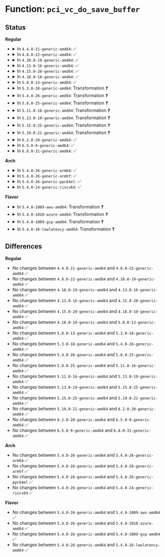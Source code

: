 # Function: <code>pci_vc_do_save_buffer</code>

## Status
<b>Regular</b>
<ul>
<li>
<details>
<summary>In <code>4.4.0-21-generic-amd64</code>: ✅</summary>

```c
int pci_vc_do_save_buffer(struct pci_dev * dev, int pos, struct pci_cap_saved_state * save_state, bool save)
```

```json
{
  "name": "pci_vc_do_save_buffer",
  "collision_type": "Unique Static",
  "inline_type": "No",
  "funcs": [
    {
      "addr": 18446744071583304864,
      "name": "pci_vc_do_save_buffer",
      "external": false,
      "loc": "drivers/pci/vc.c:186",
      "file": "drivers/pci/vc.c",
      "inline": "seen, unknown",
      "caller_inline": [],
      "caller_func": [
        "drivers/pci/vc.c:pci_vc_do_save_buffer",
        "drivers/pci/vc.c:pci_save_vc_state",
        "drivers/pci/vc.c:pci_restore_vc_state",
        "drivers/pci/vc.c:pci_allocate_vc_save_buffers"
      ]
    }
  ],
  "symbols": [
    {
      "addr": 18446744071583304864,
      "name": "pci_vc_do_save_buffer",
      "section": ".text",
      "bind": "STB_LOCAL",
      "size": 1773
    }
  ]
}
```
</details>
</li>
<li>
<details>
<summary>In <code>4.8.0-22-generic-amd64</code>: ✅</summary>

```c
int pci_vc_do_save_buffer(struct pci_dev * dev, int pos, struct pci_cap_saved_state * save_state, bool save)
```

```json
{
  "name": "pci_vc_do_save_buffer",
  "collision_type": "Unique Static",
  "inline_type": "No",
  "funcs": [
    {
      "addr": 18446744071583615936,
      "name": "pci_vc_do_save_buffer",
      "external": false,
      "loc": "drivers/pci/vc.c:186",
      "file": "drivers/pci/vc.c",
      "inline": "seen, unknown",
      "caller_inline": [],
      "caller_func": [
        "drivers/pci/vc.c:pci_allocate_vc_save_buffers",
        "drivers/pci/vc.c:pci_restore_vc_state",
        "drivers/pci/vc.c:pci_save_vc_state",
        "drivers/pci/vc.c:pci_vc_do_save_buffer"
      ]
    }
  ],
  "symbols": [
    {
      "addr": 18446744071583615936,
      "name": "pci_vc_do_save_buffer",
      "section": ".text",
      "bind": "STB_LOCAL",
      "size": 1751
    }
  ]
}
```
</details>
</li>
<li>
<details>
<summary>In <code>4.10.0-19-generic-amd64</code>: ✅</summary>

```c
int pci_vc_do_save_buffer(struct pci_dev * dev, int pos, struct pci_cap_saved_state * save_state, bool save)
```

```json
{
  "name": "pci_vc_do_save_buffer",
  "collision_type": "Unique Static",
  "inline_type": "No",
  "funcs": [
    {
      "addr": 18446744071583753136,
      "name": "pci_vc_do_save_buffer",
      "external": false,
      "loc": "drivers/pci/vc.c:186",
      "file": "drivers/pci/vc.c",
      "inline": "seen, unknown",
      "caller_inline": [],
      "caller_func": [
        "drivers/pci/vc.c:pci_allocate_vc_save_buffers",
        "drivers/pci/vc.c:pci_restore_vc_state",
        "drivers/pci/vc.c:pci_save_vc_state",
        "drivers/pci/vc.c:pci_vc_do_save_buffer"
      ]
    }
  ],
  "symbols": [
    {
      "addr": 18446744071583753136,
      "name": "pci_vc_do_save_buffer",
      "section": ".text",
      "bind": "STB_LOCAL",
      "size": 1751
    }
  ]
}
```
</details>
</li>
<li>
<details>
<summary>In <code>4.13.0-16-generic-amd64</code>: ✅</summary>

```c
int pci_vc_do_save_buffer(struct pci_dev * dev, int pos, struct pci_cap_saved_state * save_state, bool save)
```

```json
{
  "name": "pci_vc_do_save_buffer",
  "collision_type": "Unique Static",
  "inline_type": "No",
  "funcs": [
    {
      "addr": 18446744071583794992,
      "name": "pci_vc_do_save_buffer",
      "external": false,
      "loc": "drivers/pci/vc.c:186",
      "file": "drivers/pci/vc.c",
      "inline": "seen, unknown",
      "caller_inline": [],
      "caller_func": [
        "drivers/pci/vc.c:pci_allocate_vc_save_buffers",
        "drivers/pci/vc.c:pci_restore_vc_state",
        "drivers/pci/vc.c:pci_save_vc_state",
        "drivers/pci/vc.c:pci_vc_do_save_buffer"
      ]
    }
  ],
  "symbols": [
    {
      "addr": 18446744071583794992,
      "name": "pci_vc_do_save_buffer",
      "section": ".text",
      "bind": "STB_LOCAL",
      "size": 1721
    }
  ]
}
```
</details>
</li>
<li>
<details>
<summary>In <code>4.15.0-20-generic-amd64</code>: ✅</summary>

```c
int pci_vc_do_save_buffer(struct pci_dev * dev, int pos, struct pci_cap_saved_state * save_state, bool save)
```

```json
{
  "name": "pci_vc_do_save_buffer",
  "collision_type": "Unique Static",
  "inline_type": "No",
  "funcs": [
    {
      "addr": 18446744071584058240,
      "name": "pci_vc_do_save_buffer",
      "external": false,
      "loc": "drivers/pci/vc.c:186",
      "file": "drivers/pci/vc.c",
      "inline": "seen, unknown",
      "caller_inline": [],
      "caller_func": [
        "drivers/pci/vc.c:pci_allocate_vc_save_buffers",
        "drivers/pci/vc.c:pci_restore_vc_state",
        "drivers/pci/vc.c:pci_save_vc_state",
        "drivers/pci/vc.c:pci_vc_do_save_buffer"
      ]
    }
  ],
  "symbols": [
    {
      "addr": 18446744071584058240,
      "name": "pci_vc_do_save_buffer",
      "section": ".text",
      "bind": "STB_LOCAL",
      "size": 1721
    }
  ]
}
```
</details>
</li>
<li>
<details>
<summary>In <code>4.18.0-10-generic-amd64</code>: ✅</summary>

```c
int pci_vc_do_save_buffer(struct pci_dev * dev, int pos, struct pci_cap_saved_state * save_state, bool save)
```

```json
{
  "name": "pci_vc_do_save_buffer",
  "collision_type": "Unique Static",
  "inline_type": "No",
  "funcs": [
    {
      "addr": 18446744071584257776,
      "name": "pci_vc_do_save_buffer",
      "external": false,
      "loc": "drivers/pci/vc.c:183",
      "file": "drivers/pci/vc.c",
      "inline": "seen, unknown",
      "caller_inline": [],
      "caller_func": [
        "drivers/pci/vc.c:pci_allocate_vc_save_buffers",
        "drivers/pci/vc.c:pci_restore_vc_state",
        "drivers/pci/vc.c:pci_save_vc_state",
        "drivers/pci/vc.c:pci_vc_do_save_buffer"
      ]
    }
  ],
  "symbols": [
    {
      "addr": 18446744071584257776,
      "name": "pci_vc_do_save_buffer",
      "section": ".text",
      "bind": "STB_LOCAL",
      "size": 1563
    }
  ]
}
```
</details>
</li>
<li>
<details>
<summary>In <code>5.0.0-13-generic-amd64</code>: ✅</summary>

```c
int pci_vc_do_save_buffer(struct pci_dev * dev, int pos, struct pci_cap_saved_state * save_state, bool save)
```

```json
{
  "name": "pci_vc_do_save_buffer",
  "collision_type": "Unique Static",
  "inline_type": "No",
  "funcs": [
    {
      "addr": 18446744071584347552,
      "name": "pci_vc_do_save_buffer",
      "external": false,
      "loc": "drivers/pci/vc.c:183",
      "file": "drivers/pci/vc.c",
      "inline": "seen, unknown",
      "caller_inline": [],
      "caller_func": [
        "drivers/pci/vc.c:pci_allocate_vc_save_buffers",
        "drivers/pci/vc.c:pci_restore_vc_state",
        "drivers/pci/vc.c:pci_save_vc_state",
        "drivers/pci/vc.c:pci_vc_do_save_buffer"
      ]
    }
  ],
  "symbols": [
    {
      "addr": 18446744071584347552,
      "name": "pci_vc_do_save_buffer",
      "section": ".text",
      "bind": "STB_LOCAL",
      "size": 1560
    }
  ]
}
```
</details>
</li>
<li>
<details>
<summary>In <code>5.3.0-18-generic-amd64</code>: Transformation ❓</summary>

```c
int pci_vc_do_save_buffer(struct pci_dev * dev, int pos, struct pci_cap_saved_state * save_state, bool save)
```

```json
{
  "name": "pci_vc_do_save_buffer",
  "collision_type": "Unique Static",
  "inline_type": "No",
  "funcs": [
    {
      "addr": 0,
      "name": "pci_vc_do_save_buffer",
      "external": false,
      "loc": "drivers/pci/vc.c:183",
      "file": "drivers/pci/vc.c",
      "inline": "seen, unknown",
      "caller_inline": [],
      "caller_func": [
        "drivers/pci/vc.c:pci_allocate_vc_save_buffers",
        "drivers/pci/vc.c:pci_restore_vc_state",
        "drivers/pci/vc.c:pci_save_vc_state",
        "drivers/pci/vc.c:pci_vc_do_save_buffer"
      ]
    }
  ],
  "symbols": [
    {
      "addr": 18446744071584542288,
      "name": "pci_vc_do_save_buffer",
      "section": ".text",
      "bind": "STB_LOCAL",
      "size": 1469
    },
    {
      "addr": 18446744071584544101,
      "name": "pci_vc_do_save_buffer.cold",
      "section": ".text",
      "bind": "STB_LOCAL",
      "size": 184
    }
  ]
}
```
</details>
</li>
<li>
<details>
<summary>In <code>5.4.0-26-generic-amd64</code>: Transformation ❓</summary>

```c
int pci_vc_do_save_buffer(struct pci_dev * dev, int pos, struct pci_cap_saved_state * save_state, bool save)
```

```json
{
  "name": "pci_vc_do_save_buffer",
  "collision_type": "Unique Static",
  "inline_type": "No",
  "funcs": [
    {
      "addr": 0,
      "name": "pci_vc_do_save_buffer",
      "external": false,
      "loc": "drivers/pci/vc.c:185",
      "file": "drivers/pci/vc.c",
      "inline": "seen, unknown",
      "caller_inline": [],
      "caller_func": [
        "drivers/pci/vc.c:pci_allocate_vc_save_buffers",
        "drivers/pci/vc.c:pci_restore_vc_state",
        "drivers/pci/vc.c:pci_save_vc_state",
        "drivers/pci/vc.c:pci_vc_do_save_buffer"
      ]
    }
  ],
  "symbols": [
    {
      "addr": 18446744071584677488,
      "name": "pci_vc_do_save_buffer",
      "section": ".text",
      "bind": "STB_LOCAL",
      "size": 1497
    },
    {
      "addr": 18446744071584679333,
      "name": "pci_vc_do_save_buffer.cold",
      "section": ".text",
      "bind": "STB_LOCAL",
      "size": 184
    }
  ]
}
```
</details>
</li>
<li>
<details>
<summary>In <code>5.8.0-25-generic-amd64</code>: Transformation ❓</summary>

```c
int pci_vc_do_save_buffer(struct pci_dev * dev, int pos, struct pci_cap_saved_state * save_state, bool save)
```

```json
{
  "name": "pci_vc_do_save_buffer",
  "collision_type": "Unique Static",
  "inline_type": "No",
  "funcs": [
    {
      "addr": 0,
      "name": "pci_vc_do_save_buffer",
      "external": false,
      "loc": "drivers/pci/vc.c:185",
      "file": "drivers/pci/vc.c",
      "inline": "seen, unknown",
      "caller_inline": [],
      "caller_func": [
        "drivers/pci/vc.c:pci_allocate_vc_save_buffers",
        "drivers/pci/vc.c:pci_restore_vc_state",
        "drivers/pci/vc.c:pci_save_vc_state",
        "drivers/pci/vc.c:pci_vc_do_save_buffer"
      ]
    }
  ],
  "symbols": [
    {
      "addr": 18446744071585364752,
      "name": "pci_vc_do_save_buffer",
      "section": ".text",
      "bind": "STB_LOCAL",
      "size": 1125
    },
    {
      "addr": 18446744071585366343,
      "name": "pci_vc_do_save_buffer.cold",
      "section": ".text",
      "bind": "STB_LOCAL",
      "size": 87
    }
  ]
}
```
</details>
</li>
<li>
<details>
<summary>In <code>5.11.0-16-generic-amd64</code>: Transformation ❓</summary>

```c
int pci_vc_do_save_buffer(struct pci_dev * dev, int pos, struct pci_cap_saved_state * save_state, bool save)
```

```json
{
  "name": "pci_vc_do_save_buffer",
  "collision_type": "Unique Static",
  "inline_type": "No",
  "funcs": [
    {
      "addr": 0,
      "name": "pci_vc_do_save_buffer",
      "external": false,
      "loc": "drivers/pci/vc.c:184",
      "file": "drivers/pci/vc.c",
      "inline": "seen, unknown",
      "caller_inline": [],
      "caller_func": [
        "drivers/pci/vc.c:pci_allocate_vc_save_buffers",
        "drivers/pci/vc.c:pci_restore_vc_state",
        "drivers/pci/vc.c:pci_save_vc_state",
        "drivers/pci/vc.c:pci_vc_do_save_buffer"
      ]
    }
  ],
  "symbols": [
    {
      "addr": 18446744071585514704,
      "name": "pci_vc_do_save_buffer",
      "section": ".text",
      "bind": "STB_LOCAL",
      "size": 1125
    },
    {
      "addr": 18446744071591398834,
      "name": "pci_vc_do_save_buffer.cold",
      "section": ".text",
      "bind": "STB_LOCAL",
      "size": 87
    }
  ]
}
```
</details>
</li>
<li>
<details>
<summary>In <code>5.13.0-19-generic-amd64</code>: Transformation ❓</summary>

```c
int pci_vc_do_save_buffer(struct pci_dev * dev, int pos, struct pci_cap_saved_state * save_state, bool save)
```

```json
{
  "name": "pci_vc_do_save_buffer",
  "collision_type": "Unique Static",
  "inline_type": "No",
  "funcs": [
    {
      "addr": 0,
      "name": "pci_vc_do_save_buffer",
      "external": false,
      "loc": "drivers/pci/vc.c:184",
      "file": "drivers/pci/vc.c",
      "inline": "seen, unknown",
      "caller_inline": [],
      "caller_func": [
        "drivers/pci/vc.c:pci_allocate_vc_save_buffers",
        "drivers/pci/vc.c:pci_restore_vc_state",
        "drivers/pci/vc.c:pci_save_vc_state",
        "drivers/pci/vc.c:pci_vc_do_save_buffer"
      ]
    }
  ],
  "symbols": [
    {
      "addr": 18446744071585393280,
      "name": "pci_vc_do_save_buffer",
      "section": ".text",
      "bind": "STB_LOCAL",
      "size": 1108
    },
    {
      "addr": 18446744071591341065,
      "name": "pci_vc_do_save_buffer.cold",
      "section": ".text",
      "bind": "STB_LOCAL",
      "size": 87
    }
  ]
}
```
</details>
</li>
<li>
<details>
<summary>In <code>5.15.0-25-generic-amd64</code>: Transformation ❓</summary>

```c
int pci_vc_do_save_buffer(struct pci_dev * dev, int pos, struct pci_cap_saved_state * save_state, bool save)
```

```json
{
  "name": "pci_vc_do_save_buffer",
  "collision_type": "Unique Static",
  "inline_type": "No",
  "funcs": [
    {
      "addr": 0,
      "name": "pci_vc_do_save_buffer",
      "external": false,
      "loc": "drivers/pci/vc.c:184",
      "file": "drivers/pci/vc.c",
      "inline": "seen, unknown",
      "caller_inline": [],
      "caller_func": [
        "drivers/pci/vc.c:pci_allocate_vc_save_buffers",
        "drivers/pci/vc.c:pci_restore_vc_state",
        "drivers/pci/vc.c:pci_save_vc_state",
        "drivers/pci/vc.c:pci_vc_do_save_buffer"
      ]
    }
  ],
  "symbols": [
    {
      "addr": 18446744071585854992,
      "name": "pci_vc_do_save_buffer",
      "section": ".text",
      "bind": "STB_LOCAL",
      "size": 1105
    },
    {
      "addr": 18446744071592368799,
      "name": "pci_vc_do_save_buffer.cold",
      "section": ".text",
      "bind": "STB_LOCAL",
      "size": 87
    }
  ]
}
```
</details>
</li>
<li>
<details>
<summary>In <code>5.19.0-21-generic-amd64</code>: Transformation ❓</summary>

```c
int pci_vc_do_save_buffer(struct pci_dev * dev, int pos, struct pci_cap_saved_state * save_state, bool save)
```

```json
{
  "name": "pci_vc_do_save_buffer",
  "collision_type": "Unique Static",
  "inline_type": "No",
  "funcs": [
    {
      "addr": 0,
      "name": "pci_vc_do_save_buffer",
      "external": false,
      "loc": "drivers/pci/vc.c:184",
      "file": "drivers/pci/vc.c",
      "inline": "seen, unknown",
      "caller_inline": [],
      "caller_func": [
        "drivers/pci/vc.c:pci_allocate_vc_save_buffers",
        "drivers/pci/vc.c:pci_restore_vc_state",
        "drivers/pci/vc.c:pci_save_vc_state",
        "drivers/pci/vc.c:pci_vc_do_save_buffer"
      ]
    }
  ],
  "symbols": [
    {
      "addr": 18446744071587048160,
      "name": "pci_vc_do_save_buffer",
      "section": ".text",
      "bind": "STB_LOCAL",
      "size": 1199
    },
    {
      "addr": 18446744071594231139,
      "name": "pci_vc_do_save_buffer.cold",
      "section": ".text",
      "bind": "STB_LOCAL",
      "size": 92
    }
  ]
}
```
</details>
</li>
<li>
<details>
<summary>In <code>6.2.0-20-generic-amd64</code>: ✅</summary>

```c
int pci_vc_do_save_buffer(struct pci_dev * dev, int pos, struct pci_cap_saved_state * save_state, bool save)
```

```json
{
  "name": "pci_vc_do_save_buffer",
  "collision_type": "Unique Static",
  "inline_type": "No",
  "funcs": [
    {
      "addr": 18446744071588230112,
      "name": "pci_vc_do_save_buffer",
      "external": false,
      "loc": "drivers/pci/vc.c:184",
      "file": "drivers/pci/vc.c",
      "inline": "seen, unknown",
      "caller_inline": [],
      "caller_func": [
        "drivers/pci/vc.c:pci_allocate_vc_save_buffers",
        "drivers/pci/vc.c:pci_restore_vc_state",
        "drivers/pci/vc.c:pci_save_vc_state",
        "drivers/pci/vc.c:pci_vc_do_save_buffer"
      ]
    }
  ],
  "symbols": [
    {
      "addr": 18446744071588230112,
      "name": "pci_vc_do_save_buffer",
      "section": ".text",
      "bind": "STB_LOCAL",
      "size": 1275
    }
  ]
}
```
</details>
</li>
<li>
<details>
<summary>In <code>6.5.0-9-generic-amd64</code>: ✅</summary>

```c
int pci_vc_do_save_buffer(struct pci_dev * dev, int pos, struct pci_cap_saved_state * save_state, bool save)
```

```json
{
  "name": "pci_vc_do_save_buffer",
  "collision_type": "Unique Static",
  "inline_type": "No",
  "funcs": [
    {
      "addr": 18446744071588505616,
      "name": "pci_vc_do_save_buffer",
      "external": false,
      "loc": "drivers/pci/vc.c:184",
      "file": "drivers/pci/vc.c",
      "inline": "seen, unknown",
      "caller_inline": [],
      "caller_func": [
        "drivers/pci/vc.c:pci_allocate_vc_save_buffers",
        "drivers/pci/vc.c:pci_restore_vc_state",
        "drivers/pci/vc.c:pci_save_vc_state",
        "drivers/pci/vc.c:pci_vc_do_save_buffer"
      ]
    }
  ],
  "symbols": [
    {
      "addr": 18446744071588505616,
      "name": "pci_vc_do_save_buffer",
      "section": ".text",
      "bind": "STB_LOCAL",
      "size": 1309
    }
  ]
}
```
</details>
</li>
<li>
<details>
<summary>In <code>6.8.0-31-generic-amd64</code>: ✅</summary>

```c
int pci_vc_do_save_buffer(struct pci_dev * dev, int pos, struct pci_cap_saved_state * save_state, bool save)
```

```json
{
  "name": "pci_vc_do_save_buffer",
  "collision_type": "Unique Static",
  "inline_type": "No",
  "funcs": [
    {
      "addr": 18446744071588804208,
      "name": "pci_vc_do_save_buffer",
      "external": false,
      "loc": "drivers/pci/vc.c:185",
      "file": "drivers/pci/vc.c",
      "inline": "seen, unknown",
      "caller_inline": [],
      "caller_func": [
        "drivers/pci/vc.c:pci_allocate_vc_save_buffers",
        "drivers/pci/vc.c:pci_restore_vc_state",
        "drivers/pci/vc.c:pci_save_vc_state",
        "drivers/pci/vc.c:pci_vc_do_save_buffer"
      ]
    }
  ],
  "symbols": [
    {
      "addr": 18446744071588804208,
      "name": "pci_vc_do_save_buffer",
      "section": ".text",
      "bind": "STB_LOCAL",
      "size": 1309
    }
  ]
}
```
</details>
</li>
</ul>
<b>Arch</b>
<ul>
<li>
<details>
<summary>In <code>5.4.0-26-generic-arm64</code>: ✅</summary>

```c
int pci_vc_do_save_buffer(struct pci_dev * dev, int pos, struct pci_cap_saved_state * save_state, bool save)
```

```json
{
  "name": "pci_vc_do_save_buffer",
  "collision_type": "Unique Static",
  "inline_type": "No",
  "funcs": [
    {
      "addr": 18446603336496926688,
      "name": "pci_vc_do_save_buffer",
      "external": false,
      "loc": "drivers/pci/vc.c:185",
      "file": "drivers/pci/vc.c",
      "inline": "seen, unknown",
      "caller_inline": [],
      "caller_func": [
        "drivers/pci/vc.c:pci_allocate_vc_save_buffers",
        "drivers/pci/vc.c:pci_restore_vc_state",
        "drivers/pci/vc.c:pci_save_vc_state",
        "drivers/pci/vc.c:pci_vc_do_save_buffer"
      ]
    }
  ],
  "symbols": [
    {
      "addr": 18446603336496926688,
      "name": "pci_vc_do_save_buffer",
      "section": ".text",
      "bind": "STB_LOCAL",
      "size": 1488
    }
  ]
}
```
</details>
</li>
<li>
<details>
<summary>In <code>5.4.0-26-generic-armhf</code>: ✅</summary>

```c
int pci_vc_do_save_buffer(struct pci_dev * dev, int pos, struct pci_cap_saved_state * save_state, bool save)
```

```json
{
  "name": "pci_vc_do_save_buffer",
  "collision_type": "Unique Static",
  "inline_type": "No",
  "funcs": [
    {
      "addr": 3230202476,
      "name": "pci_vc_do_save_buffer",
      "external": false,
      "loc": "drivers/pci/vc.c:185",
      "file": "drivers/pci/vc.c",
      "inline": "seen, unknown",
      "caller_inline": [],
      "caller_func": [
        "drivers/pci/vc.c:pci_allocate_vc_save_buffers",
        "drivers/pci/vc.c:pci_restore_vc_state",
        "drivers/pci/vc.c:pci_save_vc_state",
        "drivers/pci/vc.c:pci_vc_do_save_buffer"
      ]
    }
  ],
  "symbols": [
    {
      "addr": 3230202476,
      "name": "pci_vc_do_save_buffer",
      "section": ".text",
      "bind": "STB_LOCAL",
      "size": 1572
    }
  ]
}
```
</details>
</li>
<li>
<details>
<summary>In <code>5.4.0-26-generic-ppc64el</code>: ✅</summary>

```c
int pci_vc_do_save_buffer(struct pci_dev * dev, int pos, struct pci_cap_saved_state * save_state, bool save)
```

```json
{
  "name": "pci_vc_do_save_buffer",
  "collision_type": "Unique Static",
  "inline_type": "No",
  "funcs": [
    {
      "addr": 13835058055291025824,
      "name": "pci_vc_do_save_buffer",
      "external": false,
      "loc": "drivers/pci/vc.c:185",
      "file": "drivers/pci/vc.c",
      "inline": "seen, unknown",
      "caller_inline": [],
      "caller_func": [
        "drivers/pci/vc.c:pci_allocate_vc_save_buffers",
        "drivers/pci/vc.c:pci_restore_vc_state",
        "drivers/pci/vc.c:pci_save_vc_state",
        "drivers/pci/vc.c:pci_vc_do_save_buffer"
      ]
    }
  ],
  "symbols": [
    {
      "addr": 13835058055291025824,
      "name": "pci_vc_do_save_buffer",
      "section": ".text",
      "bind": "STB_LOCAL",
      "size": 2084
    }
  ]
}
```
</details>
</li>
<li>
<details>
<summary>In <code>5.4.0-24-generic-riscv64</code>: ✅</summary>

```c
int pci_vc_do_save_buffer(struct pci_dev * dev, int pos, struct pci_cap_saved_state * save_state, bool save)
```

```json
{
  "name": "pci_vc_do_save_buffer",
  "collision_type": "Unique Static",
  "inline_type": "No",
  "funcs": [
    {
      "addr": 18446743936275611438,
      "name": "pci_vc_do_save_buffer",
      "external": false,
      "loc": "drivers/pci/vc.c:185",
      "file": "drivers/pci/vc.c",
      "inline": "seen, unknown",
      "caller_inline": [],
      "caller_func": [
        "drivers/pci/vc.c:pci_allocate_vc_save_buffers",
        "drivers/pci/vc.c:pci_restore_vc_state",
        "drivers/pci/vc.c:pci_save_vc_state",
        "drivers/pci/vc.c:pci_vc_do_save_buffer"
      ]
    }
  ],
  "symbols": [
    {
      "addr": 18446743936275611438,
      "name": "pci_vc_do_save_buffer",
      "section": ".text",
      "bind": "STB_LOCAL",
      "size": 1446
    }
  ]
}
```
</details>
</li>
</ul>
<b>Flavor</b>
<ul>
<li>
<details>
<summary>In <code>5.4.0-1009-aws-amd64</code>: Transformation ❓</summary>

```c
int pci_vc_do_save_buffer(struct pci_dev * dev, int pos, struct pci_cap_saved_state * save_state, bool save)
```

```json
{
  "name": "pci_vc_do_save_buffer",
  "collision_type": "Unique Static",
  "inline_type": "No",
  "funcs": [
    {
      "addr": 0,
      "name": "pci_vc_do_save_buffer",
      "external": false,
      "loc": "drivers/pci/vc.c:185",
      "file": "drivers/pci/vc.c",
      "inline": "seen, unknown",
      "caller_inline": [],
      "caller_func": [
        "drivers/pci/vc.c:pci_allocate_vc_save_buffers",
        "drivers/pci/vc.c:pci_restore_vc_state",
        "drivers/pci/vc.c:pci_save_vc_state",
        "drivers/pci/vc.c:pci_vc_do_save_buffer"
      ]
    }
  ],
  "symbols": [
    {
      "addr": 18446744071584627952,
      "name": "pci_vc_do_save_buffer",
      "section": ".text",
      "bind": "STB_LOCAL",
      "size": 1497
    },
    {
      "addr": 18446744071584629797,
      "name": "pci_vc_do_save_buffer.cold",
      "section": ".text",
      "bind": "STB_LOCAL",
      "size": 184
    }
  ]
}
```
</details>
</li>
<li>
<details>
<summary>In <code>5.4.0-1010-azure-amd64</code>: Transformation ❓</summary>

```c
int pci_vc_do_save_buffer(struct pci_dev * dev, int pos, struct pci_cap_saved_state * save_state, bool save)
```

```json
{
  "name": "pci_vc_do_save_buffer",
  "collision_type": "Unique Static",
  "inline_type": "No",
  "funcs": [
    {
      "addr": 0,
      "name": "pci_vc_do_save_buffer",
      "external": false,
      "loc": "drivers/pci/vc.c:185",
      "file": "drivers/pci/vc.c",
      "inline": "seen, unknown",
      "caller_inline": [],
      "caller_func": [
        "drivers/pci/vc.c:pci_allocate_vc_save_buffers",
        "drivers/pci/vc.c:pci_restore_vc_state",
        "drivers/pci/vc.c:pci_save_vc_state",
        "drivers/pci/vc.c:pci_vc_do_save_buffer"
      ]
    }
  ],
  "symbols": [
    {
      "addr": 18446744071584557776,
      "name": "pci_vc_do_save_buffer",
      "section": ".text",
      "bind": "STB_LOCAL",
      "size": 1497
    },
    {
      "addr": 18446744071584559621,
      "name": "pci_vc_do_save_buffer.cold",
      "section": ".text",
      "bind": "STB_LOCAL",
      "size": 184
    }
  ]
}
```
</details>
</li>
<li>
<details>
<summary>In <code>5.4.0-1009-gcp-amd64</code>: Transformation ❓</summary>

```c
int pci_vc_do_save_buffer(struct pci_dev * dev, int pos, struct pci_cap_saved_state * save_state, bool save)
```

```json
{
  "name": "pci_vc_do_save_buffer",
  "collision_type": "Unique Static",
  "inline_type": "No",
  "funcs": [
    {
      "addr": 0,
      "name": "pci_vc_do_save_buffer",
      "external": false,
      "loc": "drivers/pci/vc.c:185",
      "file": "drivers/pci/vc.c",
      "inline": "seen, unknown",
      "caller_inline": [],
      "caller_func": [
        "drivers/pci/vc.c:pci_allocate_vc_save_buffers",
        "drivers/pci/vc.c:pci_restore_vc_state",
        "drivers/pci/vc.c:pci_save_vc_state",
        "drivers/pci/vc.c:pci_vc_do_save_buffer"
      ]
    }
  ],
  "symbols": [
    {
      "addr": 18446744071584627648,
      "name": "pci_vc_do_save_buffer",
      "section": ".text",
      "bind": "STB_LOCAL",
      "size": 1497
    },
    {
      "addr": 18446744071584629493,
      "name": "pci_vc_do_save_buffer.cold",
      "section": ".text",
      "bind": "STB_LOCAL",
      "size": 184
    }
  ]
}
```
</details>
</li>
<li>
<details>
<summary>In <code>5.4.0-26-lowlatency-amd64</code>: Transformation ❓</summary>

```c
int pci_vc_do_save_buffer(struct pci_dev * dev, int pos, struct pci_cap_saved_state * save_state, bool save)
```

```json
{
  "name": "pci_vc_do_save_buffer",
  "collision_type": "Unique Static",
  "inline_type": "No",
  "funcs": [
    {
      "addr": 0,
      "name": "pci_vc_do_save_buffer",
      "external": false,
      "loc": "drivers/pci/vc.c:185",
      "file": "drivers/pci/vc.c",
      "inline": "seen, unknown",
      "caller_inline": [],
      "caller_func": [
        "drivers/pci/vc.c:pci_allocate_vc_save_buffers",
        "drivers/pci/vc.c:pci_restore_vc_state",
        "drivers/pci/vc.c:pci_save_vc_state",
        "drivers/pci/vc.c:pci_vc_do_save_buffer"
      ]
    }
  ],
  "symbols": [
    {
      "addr": 18446744071584735344,
      "name": "pci_vc_do_save_buffer",
      "section": ".text",
      "bind": "STB_LOCAL",
      "size": 1497
    },
    {
      "addr": 18446744071584737189,
      "name": "pci_vc_do_save_buffer.cold",
      "section": ".text",
      "bind": "STB_LOCAL",
      "size": 184
    }
  ]
}
```
</details>
</li>
</ul>

## Differences
<b>Regular</b>
<ul>
<li>
No changes between <code>4.4.0-21-generic-amd64</code> and <code>4.8.0-22-generic-amd64</code> ✅
</li>
<li>
No changes between <code>4.8.0-22-generic-amd64</code> and <code>4.10.0-19-generic-amd64</code> ✅
</li>
<li>
No changes between <code>4.10.0-19-generic-amd64</code> and <code>4.13.0-16-generic-amd64</code> ✅
</li>
<li>
No changes between <code>4.13.0-16-generic-amd64</code> and <code>4.15.0-20-generic-amd64</code> ✅
</li>
<li>
No changes between <code>4.15.0-20-generic-amd64</code> and <code>4.18.0-10-generic-amd64</code> ✅
</li>
<li>
No changes between <code>4.18.0-10-generic-amd64</code> and <code>5.0.0-13-generic-amd64</code> ✅
</li>
<li>
No changes between <code>5.0.0-13-generic-amd64</code> and <code>5.3.0-18-generic-amd64</code> ✅
</li>
<li>
No changes between <code>5.3.0-18-generic-amd64</code> and <code>5.4.0-26-generic-amd64</code> ✅
</li>
<li>
No changes between <code>5.4.0-26-generic-amd64</code> and <code>5.8.0-25-generic-amd64</code> ✅
</li>
<li>
No changes between <code>5.8.0-25-generic-amd64</code> and <code>5.11.0-16-generic-amd64</code> ✅
</li>
<li>
No changes between <code>5.11.0-16-generic-amd64</code> and <code>5.13.0-19-generic-amd64</code> ✅
</li>
<li>
No changes between <code>5.13.0-19-generic-amd64</code> and <code>5.15.0-25-generic-amd64</code> ✅
</li>
<li>
No changes between <code>5.15.0-25-generic-amd64</code> and <code>5.19.0-21-generic-amd64</code> ✅
</li>
<li>
No changes between <code>5.19.0-21-generic-amd64</code> and <code>6.2.0-20-generic-amd64</code> ✅
</li>
<li>
No changes between <code>6.2.0-20-generic-amd64</code> and <code>6.5.0-9-generic-amd64</code> ✅
</li>
<li>
No changes between <code>6.5.0-9-generic-amd64</code> and <code>6.8.0-31-generic-amd64</code> ✅
</li>
</ul>
<b>Arch</b>
<ul>
<li>
No changes between <code>5.4.0-26-generic-amd64</code> and <code>5.4.0-26-generic-arm64</code> ✅
</li>
<li>
No changes between <code>5.4.0-26-generic-amd64</code> and <code>5.4.0-26-generic-armhf</code> ✅
</li>
<li>
No changes between <code>5.4.0-26-generic-amd64</code> and <code>5.4.0-26-generic-ppc64el</code> ✅
</li>
<li>
No changes between <code>5.4.0-26-generic-amd64</code> and <code>5.4.0-24-generic-riscv64</code> ✅
</li>
</ul>
<b>Flavor</b>
<ul>
<li>
No changes between <code>5.4.0-26-generic-amd64</code> and <code>5.4.0-1009-aws-amd64</code> ✅
</li>
<li>
No changes between <code>5.4.0-26-generic-amd64</code> and <code>5.4.0-1010-azure-amd64</code> ✅
</li>
<li>
No changes between <code>5.4.0-26-generic-amd64</code> and <code>5.4.0-1009-gcp-amd64</code> ✅
</li>
<li>
No changes between <code>5.4.0-26-generic-amd64</code> and <code>5.4.0-26-lowlatency-amd64</code> ✅
</li>
</ul>
